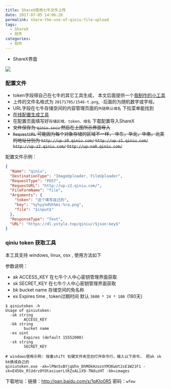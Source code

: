 ```yaml
---
title: ShareX使用七牛文件上传
date: 2017-07-05 14:06:26
permalink: share-the-use-of-qiniu-file-upload
tags:
  - ShareX
  - 软件
categories:
  - 软件
---
```

- ShareX界面

![](https://dl.ystyle.top/qiniu//201717051546-t.png)


### 配置文件
- token字段得自己在七牛的其它工具生成， 本文后面提供一个[我制作的小工具](/2017/07/05/share-the-use-of-qiniu-file-upload/#qiniu-token-获取工具)
- 上传的文件名格式为 `20171705/1546-t.png`,  `-`后面的为随机数字或字母。
- URL字段在七牛存储空间的内容管理页面的`外链默认域名` 下拉菜单能找到
- [在线配置生成工具](https://91p7joo70y.codesandbox.io/)
- 在配置页面填写好`存储区域、token、域名` 下载配置导入ShareX
- ~~文件保存为 `qiniu.sxcu` 然后在上图所示界面导入~~
- ~~`RequestURL` 可能因为每个对象存储的区域不一样， 华东，华北，华南，北美 的地址分别为 `http://up-z0.qiniu.com/` `http://up-z1.qiniu.com/` `http://up-z2.qiniu.com/` `http://up-na0.qiniu.com/`~~

配置文件示例：

```json
{
  "Name": "qiniu",
  "DestinationType": "ImageUploader, FileUploader",
  "RequestType": "POST",
  "RequestURL": "http://up-z2.qiniu.com/",
  "FileFormName": "file",
  "Arguments": {
    "token": "这个填写自己的",
    "key": "%y%yy%d%h%mi-%ra.png",
    "file": "$input$"
  },
  "ResponseType": "Text",
  "URL": "https://dl.ystyle.top/qiniu//$json:key$"
}
```

### qiniu token 获取工具
本工具支持 windows, linux, osx , 使用方法如下

参数说明：
- ak ACCESS_KEY 在七牛个人中心密钥管理界面获取
- sk SECRET_KEY 在七牛个人中心密钥管理界面获取
- bk bucket name 存储空间的免名称
- ex Expires time , token过期时间 默认 `3600 * 24 * 180 `(180天)

```shell
$ qiniutoken -h
Usage of qiniutoken:
  -ak string
        ACCESS_KEY
  -bk string
        bucket name
  -ex uint
        Expires (default 15552000)
  -sk string
        SECRET_KEY

# windows使用示例: 按着shift 右键文件夹空白打开命令行，输入以下命令， 把ak sk bk换成自己的
qiniutoken.exe -ak=lPNn5sBYjqUhn_DhMOkHzoznYM3KwUt2sE1W21F1 -sk=E45Ox_RlUdrz0YOtasiuerLtKZxALiX9-7NduzHT -bk=images
```
下载地址：链接：http://pan.baidu.com/s/1pKIo0R5 密码：`wfew`
